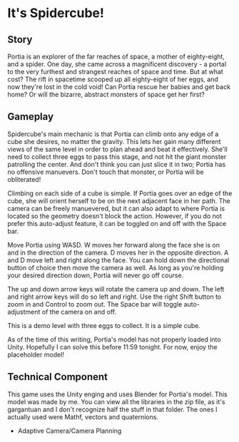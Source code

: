 # It's Spidercube!
## Story
Portia is an explorer of the far reaches of space, a mother of eighty-eight, and a spider.  One day, she came across a magnificent discovery - a portal to the very furthest and strangest reaches of space and time.  But at what cost? The rift in spacetime scooped up all eighty-eight of her eggs, and now they're lost in the cold void! Can Portia rescue her babies and get back home? Or will the bizarre, abstract monsters of space get her first?

## Gameplay

Spidercube's main mechanic is that Portia can climb onto any edge of a cube she desires, no matter the gravity.  This lets her gain many different views of the same level in order to plan ahead and beat it effectively.  She'll need to collect three eggs to pass this stage, and not hit the giant monster patrolling the center.  And don't think you can just slice it in two; Portia has no offensive manuevers.  Don't touch that monster, or Portia will be obliterated!

Climbing on each side of a cube is simple.  If Portia goes over an edge of the cube, she will orient herself to be on the next adjacent face in her path.  The camera can be freely manuevered, but it can also adapt to where Portia is located so the geometry doesn't block the action.  However, if you do not prefer this auto-adjust feature, it can be toggled on and off with the Space bar.

Move Portia using WASD.  W moves her forward along the face she is on and in the direction of the camera.  D moves her in the opposite direction.  A and D move left and right along the face.  You can hold down the directional button of choice then move the camera as well.  As long as you're holding your desired direction down, Portia will never go off course.

The up and down arrow keys will rotate the camera up and down.  The left and right arrow keys will do so left and right.  Use the right Shift button to zoom in and Control to zoom out.  The Space bar will toggle auto-adjustment of the camera on and off.

This is a demo level with three eggs to collect.  It is a simple cube.

As of the time of this writing, Portia's model has not properly loaded into Unity.  Hopefully I can solve this before 11:59 tonight.  For now, enjoy the placeholder model!

## Technical Component

This game uses the Unity enging and uses Blender for Portia's model.  This model was made by me.  You can view all the libraries in the zip file, as it's gargantuan and I don't recognize half the stuff in that folder.  The ones I actually used were Mathf, vectors and quaternions.

- Adaptive Camera/Camera Planning
 
